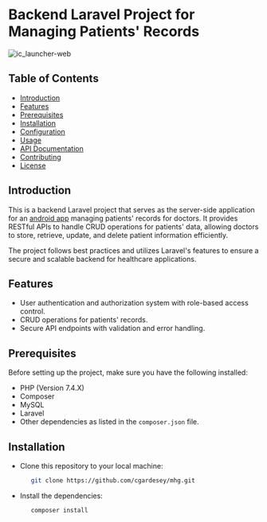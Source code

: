 # Backend Laravel Project for Managing Patients' Records

![ic_launcher-web](https://github.com/cgardesey/mhg/assets/10109354/59df1f07-52b3-493e-8af4-39d9c4d31989)


## Table of Contents

- [Introduction](#introduction)
- [Features](#features)
- [Prerequisites](#prerequisites)
- [Installation](#installation)
- [Configuration](#configuration)
- [Usage](#usage)
- [API Documentation](#api-documentation)
- [Contributing](#contributing)
- [License](#license)

## Introduction

This is a backend Laravel project that serves as the server-side application for an [android app](https://github.com/cgardesey/MedicalHealthGard) managing patients' records for doctors. It provides RESTful APIs to handle CRUD operations for patients' data, allowing doctors to store, retrieve, update, and delete patient information efficiently.

The project follows best practices and utilizes Laravel's features to ensure a secure and scalable backend for healthcare applications.

## Features

- User authentication and authorization system with role-based access control.
- CRUD operations for patients' records.
- Secure API endpoints with validation and error handling.

## Prerequisites

Before setting up the project, make sure you have the following installed:

- PHP (Version 7.4.X)
- Composer
- MySQL
- Laravel
- Other dependencies as listed in the `composer.json` file.

## Installation

- Clone this repository to your local machine:
  ```bash
     git clone https://github.com/cgardesey/mhg.git
- Install the dependencies:
   ```bash
      composer install

